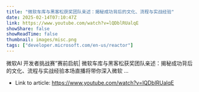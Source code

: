 ```yaml
---
title: "微软车库与黑客松获奖团队亲述：揭秘成功背后的文化、流程与实战经验"
date: 2025-02-14T07:10:47Z
link: https://www.youtube.com/watch?v=lQDblRUalqE
showShare: false
showReadTime: false
thumbnail: images/misc.png
tags: ["developer.microsoft.com/en-us/reactor"]
---
```

微软AI 开发者挑战赛”赛前启航| 微软车库与黑客松获奖团队亲述：揭秘成功背后的文化、流程与实战经验本场直播将带你深入微软 ...

- Link to article: https://www.youtube.com/watch?v=lQDblRUalqE